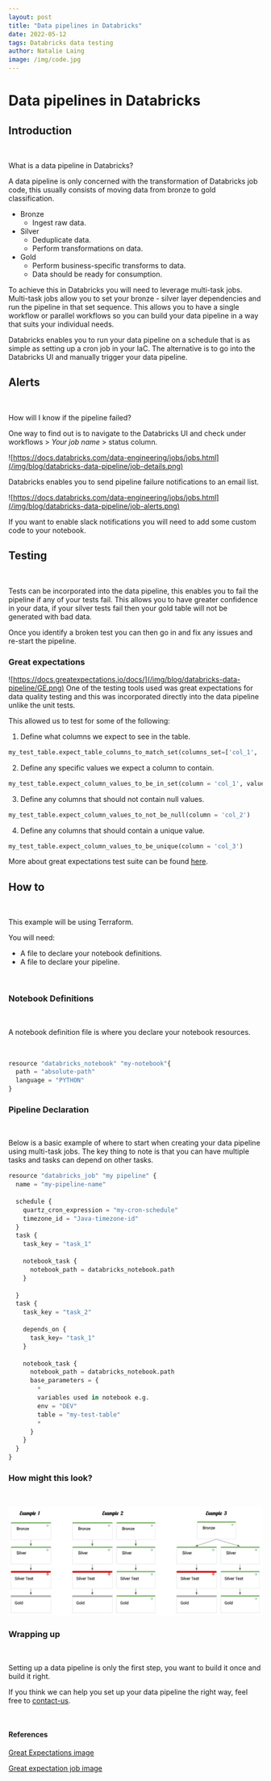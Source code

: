 ```yaml
---
layout: post
title: "Data pipelines in Databricks"
date: 2022-05-12
tags: Databricks data testing
author: Natalie Laing
image: /img/code.jpg
---
```


# Data pipelines in Databricks

## Introduction

<br />

What is a data pipeline in Databricks?

A data pipeline is only concerned with the transformation of Databricks job code, this usually consists of moving data from bronze to gold classification.

- Bronze
  - Ingest raw data.
- Silver
  - Deduplicate data.
  - Perform transformations on data.
- Gold
  - Perform business-specific transforms to data.
  - Data should be ready for consumption.

To achieve this in Databricks you will need to leverage multi-task jobs. Multi-task jobs allow you to set your bronze - silver layer dependencies and run the pipeline in that set sequence.
This allows you to have a single workflow or parallel workflows so you can build your data pipeline in a way that suits your individual needs.

Databricks enables you to run your data pipeline on a schedule that is as simple as setting up a cron job in your IaC. The alternative is to go into the Databricks UI and manually trigger your data pipeline.

## Alerts

<br />

How will I know if the pipeline failed?

One way to find out is to navigate to the Databricks UI and check under workflows > _Your job name_ > status column.

![https://docs.databricks.com/data-engineering/jobs/jobs.html](/img/blog/databricks-data-pipeline/job-details.png)

Databricks enables you to send pipeline failure notifications to an email list.

![https://docs.databricks.com/data-engineering/jobs/jobs.html](/img/blog/databricks-data-pipeline/job-alerts.png)

If you want to enable slack notifications you will need to add some custom code to your notebook.

## Testing

<br />

Tests can be incorporated into the data pipeline, this enables you to fail the pipeline if any of your tests fail.
This allows you to have greater confidence in your data, if your silver tests fail then your gold table will not be generated with bad data.

Once you identify a broken test you can then go in and fix any issues and re-start the pipeline.

### Great expectations

![https://docs.greatexpectations.io/docs/](/img/blog/databricks-data-pipeline/GE.png)
One of the testing tools used was great expectations for data quality testing and this was incorporated directly into the data pipeline unlike the unit tests.

This allowed us to test for some of the following:

1.  Define what columns we expect to see in the table.

```py
my_test_table.expect_table_columns_to_match_set(columns_set=['col_1', 'col_2', 'col_3'],exact_match=True, result_format='COMPLETE')
```

2. Define any specific values we expect a column to contain.

```py
my_test_table.expect_column_values_to_be_in_set(column = 'col_1', value_set=['Rottweiler', 'Jack Russell', 'Pomeranian','Husky'],result_format='COMPLETE')
```

3. Define any columns that should not contain null values.

```py
my_test_table.expect_column_values_to_not_be_null(column = 'col_2')
```

4.  Define any columns that should contain a unique value.

```py
my_test_table.expect_column_values_to_be_unique(column = 'col_3')
```

More about great expectations test suite can be found [here](https://docs.greatexpectations.io/docs/terms/expectation).

## How to

<br />

This example will be using Terraform.

You will need:

- A file to declare your notebook definitions.
- A file to declare your pipeline.

<br />

### Notebook Definitions

<br />

A notebook definition file is where you declare your notebook resources.

<br />

```py
resource "databricks_notebook" "my-notebook"{
  path = "absolute-path"
  language = "PYTHON"
}
```

### Pipeline Declaration

<br />

Below is a basic example of where to start when creating your data pipeline using multi-task jobs.
The key thing to note is that you can have multiple tasks and tasks can depend on other tasks.

```py
resource "databricks_job" "my pipeline" {
  name = "my-pipeline-name"

  schedule {
    quartz_cron_expression = "my-cron-schedule"
    timezone_id = "Java-timezone-id"
  }
  task {
    task_key = "task_1"

    notebook_task {
      notebook_path = databricks_notebook.path
    }

  }
  task {
    task_key = "task_2"

    depends_on {
      task_key= "task_1"
    }

    notebook_task {
      notebook_path = databricks_notebook.path
      base_parameters = {
        *
        variables used in notebook e.g.
        env = "DEV"
        table = "my-test-table"
        *
      }
    }
  }
}
```

### How might this look?

<br />

![test](/img/data_pipeline_examples.png)

### Wrapping up

<br />

Setting up a data pipeline is only the first step, you want to build it once and build it right.

If you think we can help you set up your data pipeline the right way, feel free to [contact-us](https://www.mechanicalrock.io/lets-get-started).

<br/>

#### References

[Great Expectations image](https://docs.greatexpectations.io/docs/)

[Great expectation job image](https://docs.databricks.com/data-engineering/jobs/jobs.html)
